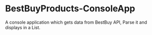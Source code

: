 # BestBuyProducts-ConsoleApp
A console application which gets data from BestBuy API, Parse it and displays in a List.
